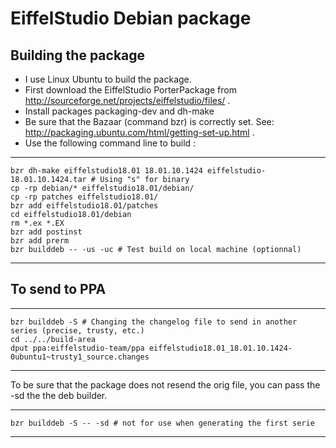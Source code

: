 EiffelStudio Debian package
===========================



Building the package
--------------------

  * I use Linux Ubuntu to build the package.
  * First download the EiffelStudio PorterPackage from http://sourceforge.net/projects/eiffelstudio/files/ .
  * Install packages packaging-dev and dh-make
  * Be sure that the Bazaar (command bzr) is correctly set. See: http://packaging.ubuntu.com/html/getting-set-up.html .
  * Use the following command line to build :

***

	bzr dh-make eiffelstudio18.01 18.01.10.1424 eiffelstudio-18.01.10.1424.tar # Using "s" for binary
	cp -rp debian/* eiffelstudio18.01/debian/
	cp -rp patches eiffelstudio18.01/
	bzr add eiffelstudio18.01/patches
	cd eiffelstudio18.01/debian
	rm *.ex *.EX
	bzr add postinst
	bzr add prerm
	bzr builddeb -- -us -uc # Test build on local machine (optionnal)

***

To send to PPA
--------------

***

	bzr builddeb -S # Changing the changelog file to send in another series (precise, trusty, etc.)
	cd ../../build-area
	dput ppa:eiffelstudio-team/ppa eiffelstudio18.01_18.01.10.1424-0ubuntu1~trusty1_source.changes

***

To be sure that the package does not resend the orig file, you can pass the -sd the the deb builder.

***

	bzr builddeb -S -- -sd # not for use when generating the first serie

***
